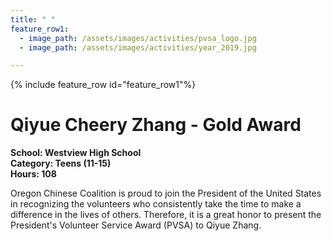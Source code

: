 ```yaml
---
title: " "
feature_row1:
  - image_path: /assets/images/activities/pvsa_logo.jpg
  - image_path: /assets/images/activities/year_2019.jpg

---
```


{% include feature_row id="feature_row1"%}

# Qiyue Cheery Zhang - Gold Award

**School: Westview High School**  
**Category: Teens (11-15)**  
**Hours: 108**  

Oregon Chinese Coalition is proud to join the President of the United States in recognizing the volunteers who consistently take the time to make a difference in the lives of others. Therefore, it is a great honor to present the President's Volunteer Service Award (PVSA) to Qiyue Zhang.
